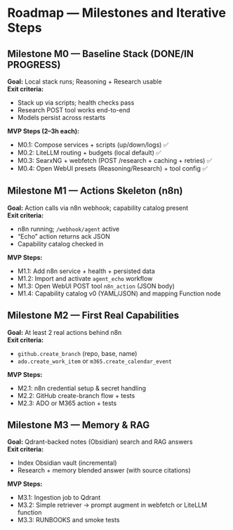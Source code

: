 # Roadmap — Milestones and Iterative Steps

## Milestone M0 — Baseline Stack (DONE/IN PROGRESS)
**Goal:** Local stack runs; Reasoning + Research usable  
**Exit criteria:**
- Stack up via scripts; health checks pass
- Research POST tool works end-to-end
- Models persist across restarts

**MVP Steps (2–3h each):**
- M0.1: Compose services + scripts (up/down/logs) ✅
- M0.2: LiteLLM routing + budgets (local default) ✅
- M0.3: SearxNG + webfetch (POST /research + caching + retries) ✅
- M0.4: Open WebUI presets (Reasoning/Research) + tool config ✅

## Milestone M1 — Actions Skeleton (n8n)
**Goal:** Action calls via n8n webhook; capability catalog present  
**Exit criteria:**
- n8n running; `/webhook/agent` active
- “Echo” action returns ack JSON
- Capability catalog checked in

**MVP Steps:**
- M1.1: Add n8n service + health + persisted data
- M1.2: Import and activate `agent_echo` workflow
- M1.3: Open WebUI POST tool `n8n_action` (JSON body)
- M1.4: Capability catalog v0 (YAML/JSON) and mapping Function node

## Milestone M2 — First Real Capabilities
**Goal:** At least 2 real actions behind n8n  
**Exit criteria:**
- `github.create_branch` (repo, base, name)
- `ado.create_work_item` or `m365.create_calendar_event`

**MVP Steps:**
- M2.1: n8n credential setup & secret handling
- M2.2: GitHub create-branch flow + tests
- M2.3: ADO or M365 action + tests

## Milestone M3 — Memory & RAG
**Goal:** Qdrant-backed notes (Obsidian) search and RAG answers  
**Exit criteria:**
- Index Obsidian vault (incremental)
- Research + memory blended answer (with source citations)

**MVP Steps:**
- M3.1: Ingestion job to Qdrant
- M3.2: Simple retriever → prompt augment in webfetch or LiteLLM function
- M3.3: RUNBOOKS and smoke tests
